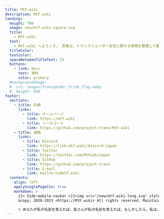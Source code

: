 ```yaml
---
title: MtF.wiki
description: MtF.wiki
landing:
  height: 700
  image: new/mtf-wiki-square.svg
  title:
    - MtF.wiki
  text:
    - MtF.wiki へようこそ。 吾輩は、トランスジェンダー女性に関する情報を整理して要約し、より良い支援を提供するよう努めています〜
  titleColor:
  textColor:
  spaceBetweenTitleText: 25
  buttons:
    - link: docs
      text: 資料
      color: primary
  #backgroundImage:
  #  src: images/Transgender_Pride_Flag.webp
  #  height: 600
footer:
  sections:
    - title: 計画
      links:
        - title: ホームページ
          link: https://mtf.wiki
        - title: ソースコード
          link: https://github.com/project-trans/MtF-wiki
    - title: 連絡
      links:
        - title: Discord
          link: https://link.mtf.wiki/discord-japan
        - title: Twitter
          link: https://twitter.com/MtFwikiJapan
        - title: GitHub
          link: https://github.com/project-trans
        - title: E-mail
          link: mailto:hi@mtf.wiki
  contents:
    align: left
    applySinglePageCss: true
    markdown: >
      {{< hide-mobile-navbar >}}<img src="/new/mtf-wiki-long.svg" style="height:1em;display:inline;vertical-align:baseline;background-color:none;border:none;"/>
      &copy; 2020-2023 <https://MtF.wiki> All rights reserved. Maintained by {{< project-trans >}}

      > あなたが私の名前を覚えれば、皆さんが私の名前を覚えれば、もしかしたら、私は、あるいは「私たち」は、いつか自由に生きられるようになるかもしれません。
---
```

